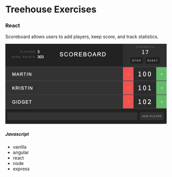# Treehouse Exercises

### React

Scoreboard allows users to add players, keep score, and track statistics.

<img src="images/screenshot.png" alt="screenshot">

##### Javascript

- vanilla
- angular
- react
- node
- express
